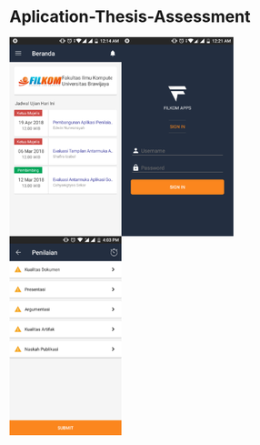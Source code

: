 # Aplication-Thesis-Assessment
<img align="left" height="350" src="https://github.com/edwinnrw/Aplication-Thesis-Assessment/blob/master/ss/Screenshot_20180427-001407.png" alt="My cool logo"/>
<img align="left" height="350" src="https://github.com/edwinnrw/Aplication-Thesis-Assessment/blob/master/ss/Screenshot_20180427-002121.png" alt="My cool logo"/>
<img align="left" height="350" src="https://github.com/edwinnrw/Aplication-Thesis-Assessment/blob/master/ss/Screenshot_20180426-160359.png" alt="My cool logo"/>

